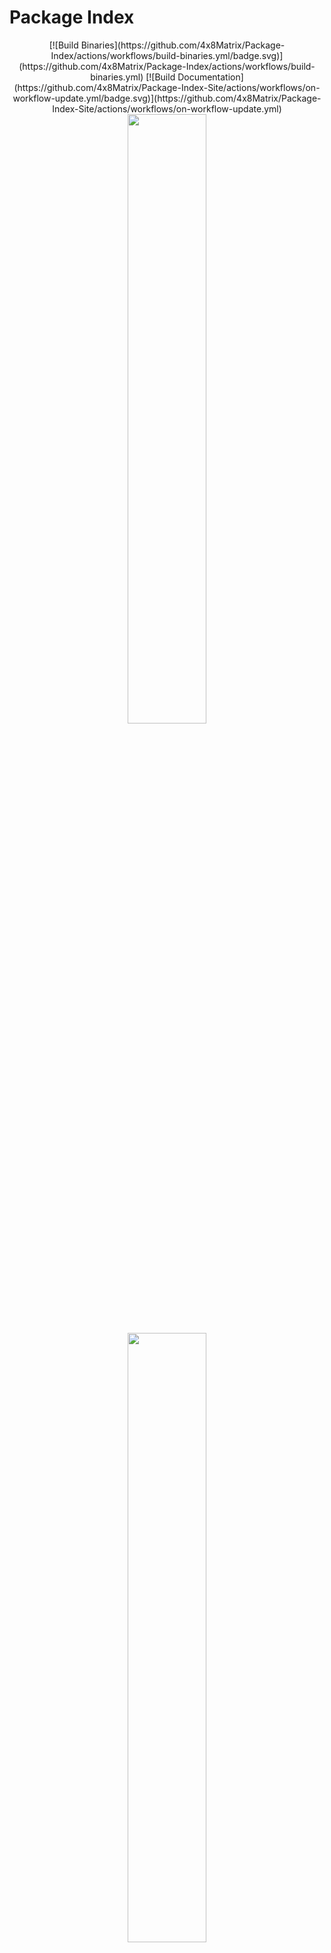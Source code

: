 # Package Index

<div align="center">
[![Build Binaries](https://github.com/4x8Matrix/Package-Index/actions/workflows/build-binaries.yml/badge.svg)](https://github.com/4x8Matrix/Package-Index/actions/workflows/build-binaries.yml)
[![Build Documentation](https://github.com/4x8Matrix/Package-Index-Site/actions/workflows/on-workflow-update.yml/badge.svg)](https://github.com/4x8Matrix/Package-Index-Site/actions/workflows/on-workflow-update.yml)

  <div align="center"><img src="https://github.com/4x8Matrix/Package-Index-Site/actions/workflows/on-workflow-update.yml/badge.svg" width="50%" ></div>
  <div align="center"><img src="https://github.com/4x8Matrix/Package-Index/actions/workflows/build-binaries.yml/badge.svg" width="50%" ></div>
</div>

A simple mono-repository containing all open sourced/available packages i've uploaded to the Wally package manager

- https://wally.run/

## Documentation

Documentation for this repository is housed in a seperate repository for the sake of simplicity, the documentation site is hosted with Vercel and the technology powering it is Nextra.

- Documentation Repository: https://github.com/4x8Matrix/Package-Index-Site
- Documentation URL: https://docs.asyncmatrix.dev/
